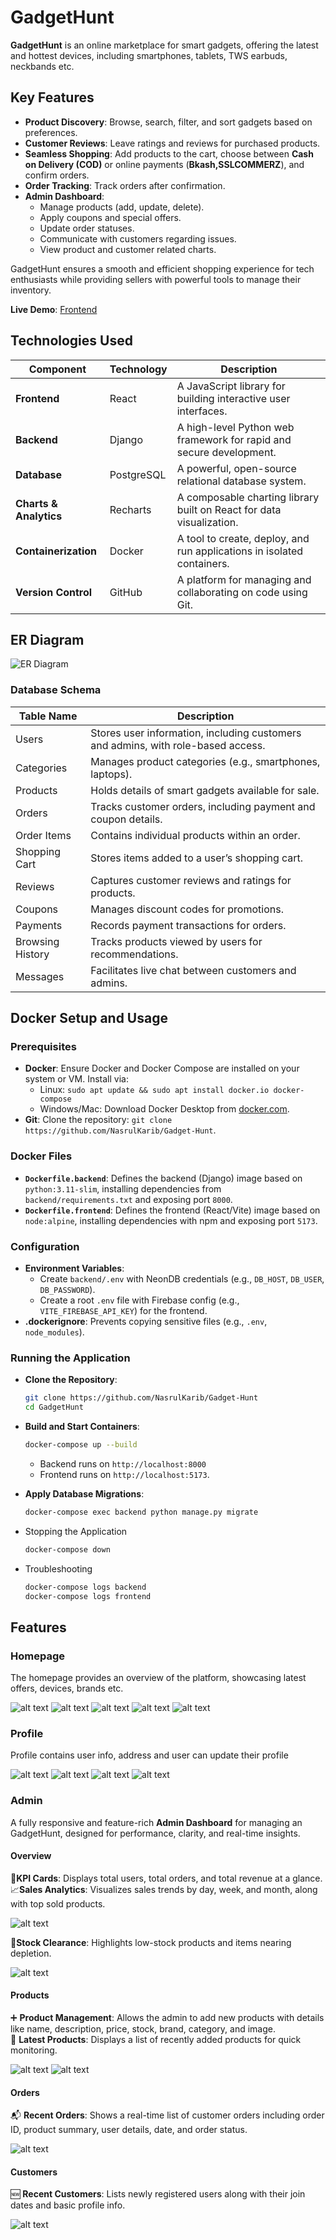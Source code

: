 # GadgetHunt
**GadgetHunt** is an online marketplace for smart gadgets, offering the latest and hottest devices, including smartphones, tablets, TWS earbuds, neckbands etc.

## Key Features

- **Product Discovery**: Browse, search, filter, and sort gadgets based on preferences.
- **Customer Reviews**: Leave ratings and reviews for purchased products.
- **Seamless Shopping**: Add products to the cart, choose between **Cash on Delivery (COD)** or online payments (**Bkash,SSLCOMMERZ**), and confirm orders.
- **Order Tracking**: Track orders after confirmation.
- **Admin Dashboard**:
  - Manage products (add, update, delete).
  - Apply coupons and special offers.
  - Update order statuses.
  - Communicate with customers regarding issues.
  - View product and customer related charts.

GadgetHunt ensures a smooth and efficient shopping experience for tech enthusiasts while providing sellers with powerful tools to manage their inventory.

**Live Demo**: [Frontend](https://gadget-hunt.vercel.app/)

## Technologies Used

| Component          | Technology   | Description                                                                 |
|--------------------|--------------|-----------------------------------------------------------------------------|
| **Frontend**        | React        | A JavaScript library for building interactive user interfaces.              |
| **Backend**         | Django       | A high-level Python web framework for rapid and secure development.         |
| **Database**        | PostgreSQL   | A powerful, open-source relational database system.                         |
| **Charts & Analytics** | Recharts    | A composable charting library built on React for data visualization.       |
| **Containerization** | Docker       | A tool to create, deploy, and run applications in isolated containers.      |
| **Version Control** | GitHub       | A platform for managing and collaborating on code using Git.               |


## ER Diagram
![ER Diagram](GadgetHunt.png)
### Database Schema


| Table Name       | Description                                                  |
|------------------|--------------------------------------------------------------|
| Users            | Stores user information, including customers and admins, with role-based access. |
| Categories       | Manages product categories (e.g., smartphones, laptops).      |
| Products         | Holds details of smart gadgets available for sale.            |
| Orders           | Tracks customer orders, including payment and coupon details. |
| Order Items      | Contains individual products within an order.                 |
| Shopping Cart    | Stores items added to a user’s shopping cart.                 |
| Reviews          | Captures customer reviews and ratings for products.           |
| Coupons          | Manages discount codes for promotions.                        |
| Payments         | Records payment transactions for orders.                      |
| Browsing History | Tracks products viewed by users for recommendations.          |
| Messages         | Facilitates live chat between customers and admins.           |


## Docker Setup and Usage

### Prerequisites
- **Docker**: Ensure Docker and Docker Compose are installed on your system or VM. Install via:
  - Linux: `sudo apt update && sudo apt install docker.io docker-compose`
  - Windows/Mac: Download Docker Desktop from [docker.com](https://www.docker.com/products/docker-desktop/).
- **Git**: Clone the repository: `git clone https://github.com/NasrulKarib/Gadget-Hunt`.

### Docker Files
- **`Dockerfile.backend`**: Defines the backend (Django) image based on `python:3.11-slim`, installing dependencies from `backend/requirements.txt` and exposing port `8000`.
- **`Dockerfile.frontend`**: Defines the frontend (React/Vite) image based on `node:alpine`, installing dependencies with npm and exposing port `5173`.

### Configuration
- **Environment Variables**:
  - Create `backend/.env` with NeonDB credentials (e.g., `DB_HOST`, `DB_USER`, `DB_PASSWORD`).
  - Create a root `.env` file with Firebase config (e.g., `VITE_FIREBASE_API_KEY`) for the frontend.
- **.dockerignore**: Prevents copying sensitive files (e.g., `.env`, `node_modules`).

### Running the Application
- **Clone the Repository**:
  ```bash
  git clone https://github.com/NasrulKarib/Gadget-Hunt
  cd GadgetHunt
  ```

- **Build and Start Containers**:
  ```bash
  docker-compose up --build
  ```
  - Backend runs on `http://localhost:8000`
  - Frontend runs on `http://localhost:5173`.

- **Apply Database Migrations**:
  ```bash
  docker-compose exec backend python manage.py migrate
  ```
- Stopping the Application
  ```bash
  docker-compose down
  ```

- Troubleshooting
  ```bash
  docker-compose logs backend
  docker-compose logs frontend
  ```

## Features

### Homepage
The homepage provides an overview of the platform, showcasing latest offers, devices, brands etc.

![alt text](./frontend/src/assets/readme/Home/1.png)
![alt text](./frontend/src/assets/readme/Home/2.png)
![alt text](./frontend/src/assets/readme/Home/featureProducts.png)
![alt text](./frontend/src/assets/readme/Home/4.png)
![alt text](./frontend/src/assets/readme/Home/5.png)

### Profile
Profile contains user info, address and user can update their profile

![alt text](./frontend/src/assets/readme/Profile/profile1.png)
![alt text](./frontend/src/assets/readme/Profile/profile2.png)
![alt text](./frontend/src/assets/readme/Profile/profile3.png)
![alt text](./frontend/src/assets/readme/Profile/profile4.png)

### Admin
A fully responsive and feature-rich **Admin Dashboard** for managing an GadgetHunt, designed for performance, clarity, and real-time insights.

#### Overview
📌**KPI Cards**: Displays total users, total orders, and total revenue at a glance.\
📈**Sales Analytics**: Visualizes sales trends by day, week, and month, along with top sold products.

![alt text](./frontend/src/assets/readme/Admin/admin_overview1.png)


🚨**Stock Clearance**: Highlights low-stock products and items nearing depletion.

![alt text](./frontend/src/assets/readme/Admin/admin_overview2.png)


#### Products

➕ **Product Management**: Allows the admin to add new products with details like name, description, price, stock, brand, category, and image.\
🧾 **Latest Products**: Displays a list of recently added products for quick monitoring.

![alt text](./frontend/src/assets/readme/Admin/admin_products.png)
![alt text](./frontend/src/assets/readme/Admin/admin_AddProducts.png)


#### Orders

📬 **Recent Orders**: Shows a real-time list of customer orders including order ID, product summary, user details, date, and order status.

![alt text](./frontend/src/assets/readme/Admin/admin_orders.png)


#### Customers

🆕 **Recent Customers**: Lists newly registered users along with their join dates and basic profile info.

![alt text](./frontend/src/assets/readme/Admin/admin_customers.png)
